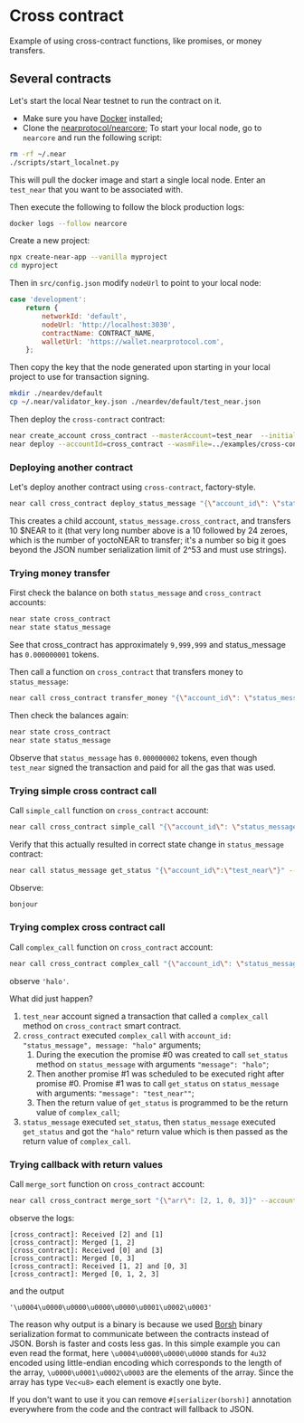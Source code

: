 # Cross contract

Example of using cross-contract functions, like promises, or money transfers.

## Several contracts
Let's start the local Near testnet to run the contract on it.

* Make sure you have [Docker](https://www.docker.com/) installed;
* Clone the [nearprotocol/nearcore](https://github.com/near/nearcore);
To start your local node, go to `nearcore` and run the following script:
```bash
rm -rf ~/.near
./scripts/start_localnet.py
```
This will pull the docker image and start a single local node. Enter an `test_near` that you want to be associated with.

Then execute the following to follow the block production logs:
```bash
docker logs --follow nearcore
```

Create a new project:
```bash
npx create-near-app --vanilla myproject
cd myproject
```

Then in `src/config.json` modify `nodeUrl` to point to your local node:
```js
case 'development':
    return {
        networkId: 'default',
        nodeUrl: 'http://localhost:3030',
        contractName: CONTRACT_NAME,
        walletUrl: 'https://wallet.nearprotocol.com',
    };
```

Then copy the key that the node generated upon starting in your local project to use for transaction signing.
```bash
mkdir ./neardev/default
cp ~/.near/validator_key.json ./neardev/default/test_near.json
```

Then deploy the `cross-contract` contract:
```bash
near create_account cross_contract --masterAccount=test_near  --initialBalance 10000000
near deploy --accountId=cross_contract --wasmFile=../examples/cross-contract-high-level/res/cross_contract_high_level.wasm
```

### Deploying another contract
Let's deploy another contract using `cross-contract`, factory-style.

```bash
near call cross_contract deploy_status_message "{\"account_id\": \"status_message\", \"amount\":"10000000000000000000000000"}" --accountId=cross_contract
```

This creates a child account, `status_message.cross_contract`, and transfers 10 $NEAR to it (that very long number above is a 10 followed by 24 zeroes, which is the number of yoctoNEAR to transfer; it's a number so big it goes beyond the JSON number serialization limit of 2^53 and must use strings).

### Trying money transfer

First check the balance on both `status_message` and `cross_contract` accounts:

```bash
near state cross_contract
near state status_message
```

See that cross_contract has approximately `9,999,999` and status_message has `0.000000001` tokens.

Then call a function on `cross_contract` that transfers money to `status_message`:

```bash
near call cross_contract transfer_money "{\"account_id\": \"status_message\", \"amount\":1000000000000000}" --accountId=test_near
```

Then check the balances again:

```bash
near state cross_contract
near state status_message
```

Observe that `status_message` has `0.000000002` tokens, even though
`test_near` signed the transaction and paid for all the gas that was used.

### Trying simple cross contract call

Call `simple_call` function on `cross_contract` account:

```bash
near call cross_contract simple_call "{\"account_id\": \"status_message\", \"message\":\"bonjour\"}" --accountId=test_near --gas 10000000000000000000
```

Verify that this actually resulted in correct state change in `status_message` contract:

```bash
near call status_message get_status "{\"account_id\":\"test_near\"}" --accountId=test_near --gas 10000000000000000000
```
Observe:
```bash
bonjour
```

### Trying complex cross contract call

Call `complex_call` function on `cross_contract` account:

```bash
near call cross_contract complex_call "{\"account_id\": \"status_message\", \"message\":\"halo\"}" --accountId=test_near --gas 10000000000000000000
```

observe `'halo'`.

What did just happen?

1. `test_near` account signed a transaction that called a `complex_call` method on `cross_contract` smart contract.
2. `cross_contract` executed `complex_call` with `account_id: "status_message", message: "halo"` arguments;
    1. During the execution the promise #0 was created to call `set_status` method on `status_message` with arguments `"message": "halo"`;
    2. Then another promise #1 was scheduled to be executed right after promise #0. Promise #1 was to call `get_status` on `status_message` with arguments: `"message": "test_near""`;
    3. Then the return value of `get_status` is programmed to be the return value of `complex_call`;
3. `status_message` executed `set_status`, then `status_message` executed `get_status` and got the `"halo"` return value
which is then passed as the return value of `complex_call`.

### Trying callback with return values

Call `merge_sort` function on `cross_contract` account:

```bash
near call cross_contract merge_sort "{\"arr\": [2, 1, 0, 3]}" --accountId=test_near --gas 10000000000000000000
```

observe the logs:
```
[cross_contract]: Received [2] and [1]
[cross_contract]: Merged [1, 2]
[cross_contract]: Received [0] and [3]
[cross_contract]: Merged [0, 3]
[cross_contract]: Received [1, 2] and [0, 3]
[cross_contract]: Merged [0, 1, 2, 3]
```

and the output
```
'\u0004\u0000\u0000\u0000\u0000\u0001\u0002\u0003'
```
The reason why output is a binary is because we used [Borsh](http://borsh.io) binary serialization format to communicate
between the contracts instead of JSON. Borsh is faster and costs less gas. In this simple example you can even read
the format, here `\u0004\u0000\u0000\u0000` stands for `4u32` encoded using little-endian encoding which corresponds to the
length of the array, `\u0000\u0001\u0002\u0003` are the elements of the array. Since the array has type `Vec<u8>` each
element is exactly one byte.

If you don't want to use it you can remove `#[serializer(borsh)]` annotation everywhere from the code and the contract will fallback to JSON.

